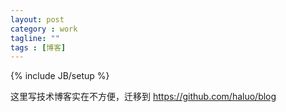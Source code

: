 ```yaml
---
layout: post
category : work
tagline: ""
tags : [博客]
---
```

{% include JB/setup %}

这里写技术博客实在不方便，迁移到 https://github.com/haluo/blog